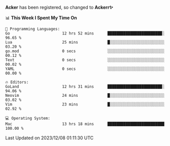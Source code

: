**Acker** has been registered, so changed to **Ackerr✨**

<!--START_SECTION:waka-->
📊 **This Week I Spent My Time On** 

```text
💬 Programming Languages: 
Go                       12 hrs 52 mins      ████████████████████████░   96.65 % 
Lua                      25 mins             █░░░░░░░░░░░░░░░░░░░░░░░░   03.20 % 
go.mod                   0 secs              ░░░░░░░░░░░░░░░░░░░░░░░░░   00.12 % 
Text                     0 secs              ░░░░░░░░░░░░░░░░░░░░░░░░░   00.02 % 
YAML                     0 secs              ░░░░░░░░░░░░░░░░░░░░░░░░░   00.00 % 

🔥 Editors: 
GoLand                   12 hrs 31 mins      ████████████████████████░   94.06 % 
Neovim                   24 mins             █░░░░░░░░░░░░░░░░░░░░░░░░   03.02 % 
Vim                      23 mins             █░░░░░░░░░░░░░░░░░░░░░░░░   02.92 % 

💻 Operating System: 
Mac                      13 hrs 18 mins      █████████████████████████   100.00 % 
```


 Last Updated on 2023/12/08 01:11:30 UTC
<!--END_SECTION:waka-->
